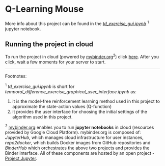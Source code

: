 # Q-Learning Mouse
More info about this project can be found in the [*td_exercise_gui.ipynb*](td_exercise_gui.ipynb) <sup>1</sup> jupyter notebook.

## Running the project in cloud
To run the project in cloud (powered by [mybinder.org](https://mybinder.org)<sup>2</sup>) click [here](https://mybinder.org/v2/gh/ele7ija/Q-Learning-Mouse/master). After you click, wait a few moments for your server to start.

----
Footnotes:

<sup>1</sup>  *td_exercise_gui.ipynb* is short for *temporal_difference_exercise_graphical_user_interface.ipynb* as: 
1) it is the model-free reinforcement learning method used in this project to approximate the state-action values (Q-function)
2) it provides the user interface for choosing the initial settings of the algorithm used in this project.

<sup>2</sup>  [mybinder.org](https://mybinder.org) enables you to run **jupyter notebooks** in cloud (resources provided by Google Cloud Platform). mybinder.org is composed of: *JupyterHub*, which manages cloud infrastructure for user instances, *repo2docker*, which builds Docker images from GitHub repositories and *BinderHub* which orchestrates the above two projects and provides the Binder interface. All of these components are hosted by an open project - [Project Jupyter](https://github.com/jupyter/governance).

